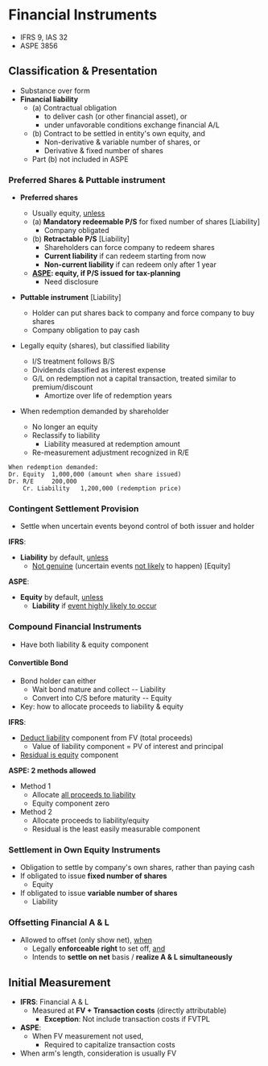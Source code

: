 # Financial Instruments

- IFRS 9, IAS 32
- ASPE 3856

##  Classification & Presentation

- Substance over form
- **Financial liability**
  - (a) Contractual obligation
    - to deliver cash (or other financial asset), or
    - under unfavorable conditions exchange financial A/L
  - (b) Contract to be settled in entity's own equity, and
    - Non-derivative & variable number of shares, or
    - Derivative & fixed number of shares
  - Part (b) not included in ASPE

### Preferred Shares & Puttable instrument

- **Preferred shares**
  - Usually equity, <u>unless</u>
  - (a) **Mandatory redeemable P/S** for fixed number of shares [Liability]
    - Company obligated
  - (b) **Retractable P/S** [Liability]
    - Shareholders can force company to redeem shares
    - **Current liability** if can redeem starting from now
    - **Non-current liability** if can redeem only after 1 year
  - **<u>ASPE</u>: equity, if P/S issued for tax-planning**
    - Need disclosure
- **Puttable instrument** [Liability]
  - Holder can put shares back to company and force company to buy shares
  - Company obligation to pay cash

- Legally equity (shares), but classified liability
  - I/S treatment follows B/S
  - Dividends classified as interest expense
  - G/L on redemption not a capital transaction, treated similar to premium/discount
    - Amortize over life of redemption years

- When redemption demanded by shareholder
  - No longer an equity
  - Reclassify to liability
    - Liability measured at redemption amount
  - Re-measurement adjustment recognized in R/E

```
When redemption demanded:
Dr. Equity 	1,000,000 (amount when share issued)
Dr. R/E 	200,000
	Cr. Liability 	1,200,000 (redemption price)
```

### Contingent Settlement Provision

- Settle when uncertain events beyond control of both issuer and holder

**IFRS**:

- **Liability** by default, <u>unless</u>
  - <u>Not genuine</u> (uncertain events <u>not likely</u> to happen) [Equity]

**ASPE**:

- **Equity** by default, <u>unless</u>
  - **Liability** if <u>event highly likely to occur</u>

### Compound Financial Instruments

- Have both liability & equity component

#### Convertible Bond

- Bond holder can either
  - Wait bond mature and collect -- Liability
  - Convert into C/S before maturity -- Equity
- Key: how to allocate proceeds to liability & equity

**IFRS**:

- <u>Deduct liability</u> component from FV (total proceeds)
  - Value of liability component = PV of interest and principal
- <u>Residual is equity</u> component

**ASPE: 2 methods allowed**

- Method 1
  - Allocate <u>all proceeds to liability</u>
  - Equity component zero
- Method 2
  - Allocate proceeds to liability/equity
  - Residual is the least easily measurable component

### Settlement in Own Equity Instruments

- Obligation to settle by company's own shares, rather than paying cash
- If obligated to issue **fixed number of shares**
  - Equity
- If obligated to issue **variable number of shares**
  - Liability

### Offsetting Financial A & L

- Allowed to offset (only show net), <u>when</u>
  - Legally **enforceable right** to set off, <u>and</u>
  - Intends to **settle on net** basis / **realize A & L simultaneously**

## Initial Measurement

- **IFRS**: Financial A & L
  - Measured at **FV + Transaction costs** (directly attributable)
    - **Exception**: Not include transaction costs if FVTPL
- **ASPE**:
  - When FV measurement not used,
    - Required to capitalize transaction costs
- When arm's length, consideration is usually FV



